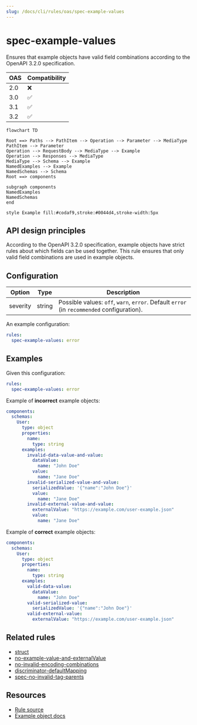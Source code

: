 ```yaml
---
slug: /docs/cli/rules/oas/spec-example-values
---
```


# spec-example-values

Ensures that example objects have valid field combinations according to the OpenAPI 3.2.0 specification.

| OAS | Compatibility |
| --- | ------------- |
| 2.0 | ❌            |
| 3.0 | ✅            |
| 3.1 | ✅            |
| 3.2 | ✅            |

```mermaid
flowchart TD

Root ==> Paths --> PathItem --> Operation --> Parameter --> MediaType
PathItem --> Parameter
Operation --> RequestBody --> MediaType --> Example
Operation --> Responses --> MediaType
MediaType --> Schema --> Example
NamedExamples --> Example
NamedSchemas --> Schema
Root ==> components

subgraph components
NamedExamples
NamedSchemas
end

style Example fill:#codaf9,stroke:#0044d4,stroke-width:5px

```

## API design principles

According to the OpenAPI 3.2.0 specification, example objects have strict rules about which fields can be used together.
This rule ensures that only valid field combinations are used in example objects.

## Configuration

| Option   | Type   | Description                                                                                |
| -------- | ------ | ------------------------------------------------------------------------------------------ |
| severity | string | Possible values: `off`, `warn`, `error`. Default `error` (in `recommended` configuration). |

An example configuration:

```yaml
rules:
  spec-example-values: error
```

## Examples

Given this configuration:

```yaml
rules:
  spec-example-values: error
```

Example of **incorrect** example objects:

```yaml Bad example
components:
  schemas:
    User:
      type: object
      properties:
        name:
          type: string
      examples:
        invalid-data-value-and-value:
          dataValue:
            name: "John Doe"
          value:
            name: "Jane Doe"
        invalid-serialized-value-and-value:
          serializedValue: '{"name":"John Doe"}'
          value:
            name: "Jane Doe"
        invalid-external-value-and-value:
          externalValue: "https://example.com/user-example.json"
          value:
            name: "Jane Doe"
```

Example of **correct** example objects:

```yaml Good example
components:
  schemas:
    User:
      type: object
      properties:
        name:
          type: string
      examples:
        valid-data-value:
          dataValue:
            name: "John Doe"
        valid-serialized-value:
          serializedValue: '{"name":"John Doe"}'
        valid-external-value:
          externalValue: "https://example.com/user-example.json"
```

## Related rules

- [struct](../common/struct.md)
- [no-example-value-and-externalValue](./no-example-value-and-externalValue.md)
- [no-invalid-encoding-combinations](./no-invalid-encoding-combinations.md)
- [discriminator-defaultMapping](./discriminator-defaultMapping.md)
- [spec-no-invalid-tag-parents](./spec-no-invalid-tag-parents.md)

## Resources

- [Rule source](https://github.com/Redocly/redocly-cli/blob/main/packages/core/src/rules/oas3/spec-example-values.ts)
- [Example object docs](https://redocly.com/docs/openapi-visual-reference/example/)
